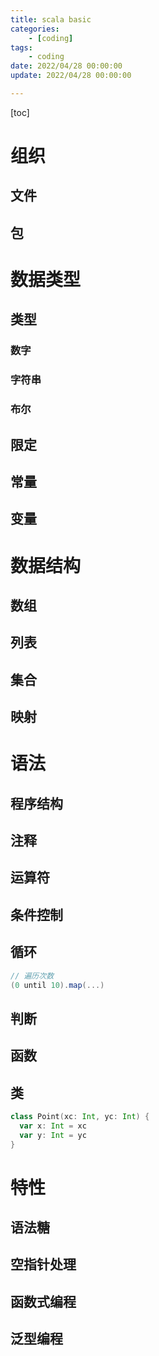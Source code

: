 ```yaml
---
title: scala basic
categories: 
	- [coding]
tags:
	- coding
date: 2022/04/28 00:00:00
update: 2022/04/28 00:00:00

---
```


[toc]

# 组织

## 文件

## 包

# 数据类型

## 类型

### 数字

### 字符串

### 布尔

## 限定

## 常量

## 变量

# 数据结构

## 数组

## 列表

## 集合

## 映射

# 语法

## 程序结构

## 注释

## 运算符

## 条件控制

## 循环

```scala
// 遍历次数
(0 until 10).map(...)
```

## 判断

## 函数

## 类

```scala
class Point(xc: Int, yc: Int) {
  var x: Int = xc
  var y: Int = yc
}
```

# 特性

## 语法糖

## 空指针处理

## 函数式编程

## 泛型编程


